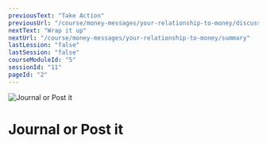 ```yaml
---
previousText: "Take Action"
previousUrl: "/course/money-messages/your-relationship-to-money/discussion"
nextText: "Wrap it up"
nextUrl: "/course/money-messages/your-relationship-to-money/summary"
lastLession: "false"
lastSession: "false"
courseModuleId: "5"
sessionId: "11"
pageId: "2"
---
```



![Journal or Post it](/assets/img/journal-it.png)
# Journal or Post it
<!-- <sparkle-quiz question-id="131"></sparkle-quiz> -->
<sparkle-feed-post assignment-name="Rewrite your financial story—-the story you tell yourself about money—and fill it with examples of abundance you wish for!" ></sparkle-feed-post>
